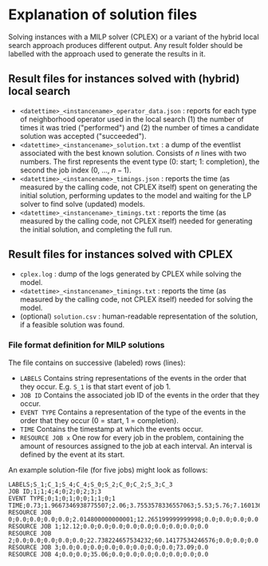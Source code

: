 # Explanation of solution files
Solving instances with a MILP solver (CPLEX) or a variant of the hybrid local search approach produces different output. Any result folder should be labelled with the approach used to generate the results in it.

## Result files for instances solved with (hybrid) local search
- `<datettime>_<instancename>_operator_data.json` : reports for each type of neighborhood operator used in the local search (1) the number of times it was tried ("performed") and (2) the number of times a candidate solution was accepted ("succeeded").
- `<datettime>_<instancename>_solution.txt` : a dump of the eventlist associated with the best known solution. Consists of $n$ lines with two numbers. The first represents the event type (0: start; 1: completion), the second the job index (0, ..., $n-1$).
- `<datettime>_<instancename>_timings.json` : reports the time (as measured by the calling code, not CPLEX itself) spent on generating the initial solution, performing updates to the model and waiting for the LP solver to find solve (updated) models.
- `<datettime>_<instancename>_timings.txt` : reports the time (as measured by the calling code, not CPLEX itself) needed for generating the initial solution, and completing the full run.

## Result files for instances solved with CPLEX
- `cplex.log` : dump of the logs generated by CPLEX while solving the model.
- `<datettime>_<instancename>_timings.txt` : reports the time (as measured by the calling code, not CPLEX itself) needed for solving the model.
- (optional) `solution.csv` : human-readable representation of the solution, if a feasible solution was found.

### File format definition for MILP solutions
The file contains on successive (labeled) rows (lines):
- `LABELS` Contains string representations of the events in the order that they occur. E.g. `S_1` is that start event of job 1.
- `JOB ID` Contains the associated job ID of the events in the order that they occur.
- `EVENT TYPE` Contains a representation of the type of the events in the order that they occur (0 = start, 1 = completion).
- `TIME` Contains the timestamp at which the events occur.
- `RESOURCE JOB x` One row for every job in the problem, containing the amount of resources assigned to the job at each interval. An interval is defined by the event at its start.

An example solution-file (for five jobs) might look as follows:
```
LABELS;S_1;C_1;S_4;C_4;S_0;S_2;C_0;C_2;S_3;C_3
JOB ID;1;1;4;4;0;2;0;2;3;3
EVENT TYPE;0;1;0;1;0;0;1;1;0;1
TIME;0.73;1.9667346938775507;2.06;3.7553578336557063;5.53;5.76;7.160136986301369;9.565808;9.565808;12.489408000000001
RESOURCE JOB 0;0.0;0.0;0.0;0.0;2.014800000000001;12.265199999999998;0.0;0.0;0.0;0.0
RESOURCE JOB 1;12.12;0.0;0.0;0.0;0.0;0.0;0.0;0.0;0.0;0.0
RESOURCE JOB 2;0.0;0.0;0.0;0.0;0.0;22.738224657534232;60.14177534246576;0.0;0.0;0.0
RESOURCE JOB 3;0.0;0.0;0.0;0.0;0.0;0.0;0.0;0.0;73.09;0.0
RESOURCE JOB 4;0.0;0.0;35.06;0.0;0.0;0.0;0.0;0.0;0.0;0.0
```
